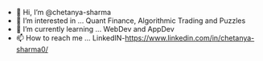 - 👋 Hi, I’m @chetanya-sharma
- 👀 I’m interested in ... Quant Finance, Algorithmic Trading and Puzzles 
- 🌱 I’m currently learning ... WebDev and AppDev
- 📫 How to reach me ... LinkedIN-https://www.linkedin.com/in/chetanya-sharma0/

<!---
chetanya-sharma/chetanya-sharma is a ✨ special ✨ repository because its `README.md` (this file) appears on your GitHub profile.
You can click the Preview link to take a look at your changes.
--->
